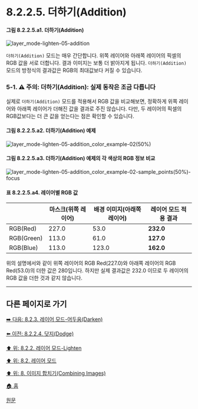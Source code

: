 # 8.2.2.5. 더하기(Addition)
#### 그림 8.2.2.5.a1. 더하기(Addition)
![layer_mode-lighten-05-addition](https://github.com/wonder13662/gimp/assets/15767104/17783a75-d06b-488c-85ad-e5906b65fdb8)

`더하기(Addition)` 모드는 매우 간단합니다. 위쪽 레이어와 아래쪽 레이어의 픽셀의 RGB 값을 서로 더합니다. 결과 이미지는 보통 더 밝아지게 됩니다. `더하기(Addition)` 모드의 방정식의 결과값은 RGB의 최대값보다 커질 수 있습니다.

### 5-1. ⚠️ 주의: 더하기(Addition): 실제 동작은 조금 다릅니다
실제로 `더하기(Addition)` 모드를 적용해서 RGB 값을 비교해보면, 정확하게 위쪽 레이어와 아래쪽 레이어가 더해진 값을 결과로 주진 않습니다. 다만, 두 레이어의 픽셀의 RGB값보다는 더 큰 값을 얻는다는 점은 확인할 수 있습니다.

#### 그림 8.2.2.5.a2. 더하기(Addition) 예제
![layer_mode-lighten-05-addition_color_example-02(50%)](https://github.com/wonder13662/gimp/assets/15767104/d55efadf-122d-4020-8186-a2738d5c3e03)

#### 그림 8.2.2.5.a3. 더하기(Addition) 예제의 각 색상의 RGB 정보 비교
![layer_mode-lighten-05-addition_color_example-02-sample_points(50%)-focus](https://github.com/wonder13662/gimp/assets/15767104/fbf9051a-66bf-473b-a7c9-2e78282d7754)

#### 표 8.2.2.5.a4. 레이어별 RGB 값

||마스크(위쪽 레이어)|배경 이미지(아래쪽 레이어)|레이어 모드 적용 결과|
|---|---|---|---|
|RGB(Red)|227.0|53.0|**232.0**|
|RGB(Green)|113.0|61.0|**127.0**|
|RGB(Blue)|113.0|123.0|**162.0**|

위의 설명에서와 같이 위쪽 레이어의 RGB Red(227.0)와 아래쪽 레이어의 RGB Red(53.0)의 더한 값은 280입니다. 하지만 실제 결과값은 232.0 이므로 두 레이어의 RGB 값을 더한 것과 같지 않습니다.

[comment]: <> (TODO 관련 소스 코드 app/operations/layer-modes/gimpoperationlayermode-blend.c)
[comment]: <> (TODO 관련 메서드 gimp_operation_layer_mode_blend_addition)
[comment]: <> (TODO 관련 소스 코드 app/operations/layer-modes-legacy/gimpoperationadditionlegacy.c)
[comment]: <> (TODO 관련 메서드 gimp_operation_addition_legacy_process)
[comment]: <> (TODO https://www.gimp-forum.net/Thread-Layer-Mode-Addition-equation-is-working-differently-to-official-guide - 이 글은 Addition에 대한 과정에 대해 설명하고 있으나, GIMP 팀의 공식적인 내용이 아니므로 검증되지 않았다고 판단하여 함께 싣지 않았습니다. 아울러 저작권에 대한 문제도 있습니다.)

***

## 다른 페이지로 가기
[➡️ 다음: 8.2.3. 레이어 모드-어두움(Darken)](./08-02-03-00-darken-layer-modes.md)

[⬅️ 이전: 8.2.2.4. 닷지(Dodge)](./08-02-02-04-00-dodge.md)

[⬆️ 위: 8.2.2. 레이어 모드-Lighten](./08-02-02-00-lighten-layer-mode.md)

[⬆️ 위: 8.2. 레이어 모드](./08-02-00-layer-modes.md)

[⬆️ 위: 8. 이미지 합치기(Combining Images)](./08-00-combining-images.md)

[🏠 홈](./00-home.md)

[원문](https://docs.gimp.org/2.10/ko/layer-mode-group-lighten.html#layer-mode-addition)
